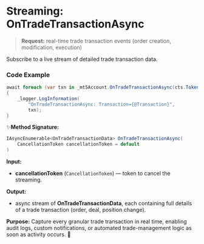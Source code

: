 # Streaming: OnTradeTransactionAsync

> **Request:** real-time trade transaction events (order creation, modification, execution)

Subscribe to a live stream of detailed trade transaction data.

### Code Example

```csharp
await foreach (var txn in _mt5Account.OnTradeTransactionAsync(cts.Token))
{
    _logger.LogInformation(
        "OnTradeTransactionAsync: Transaction={@Transaction}",
        txn);
}
```
✨**Method Signature:**
```csharp
IAsyncEnumerable<OnTradeTransactionData> OnTradeTransactionAsync(
    CancellationToken cancellationToken = default
)
```
 **Input:**
 * **cancellationToken** (`CancellationToken`) — token to cancel the streaming.     

 **Output:**
 * async stream of **OnTradeTransactionData**, each containing full details of a trade transaction (order, deal, position change).

**Purpose:** Capture every granular trade transaction in real time, enabling audit logs, custom notifications, or automated trade-management logic as soon as activity occurs. 🚀
